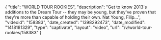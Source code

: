 {
    "title": "WORLD TOUR ROOKIES",
    "description": "Get to know 2013's additions to the Dream Tour -- they may be young, but they've proven that they're more than capable of holding their own. Nat Young, Filip...",
    "videoid": "158383",
    "date_created": "1398292473",
    "date_modified": "1418181329",
    "type": "captivate",
    "layout": "video",
    "url": "\/v\/world-tour-rookies\/158383"
}